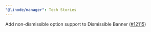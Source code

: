 ```yaml
---
"@linode/manager": Tech Stories
---
```


Add non-dismissible option support to Dismissible Banner ([#12115](https://github.com/linode/manager/pull/12115))
